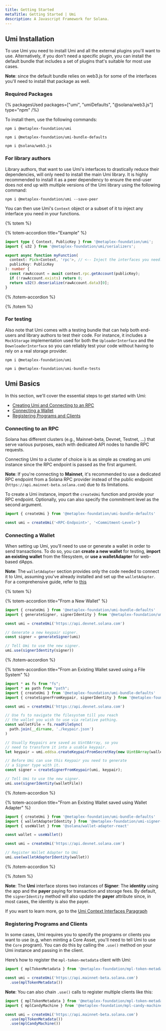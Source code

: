 ```yaml
---
title: Getting Started
metaTitle: Getting Started | Umi
description: A Javascript Framework for Solana.
---
```


## Umi Installation

To use Umi you need to install Umi and all the external plugins you'll want to use. Alternatively, if you don't need a specific plugin, you can install the default bundle that includes a set of plugins that's suitable for most use cases. 

**Note**: since the default bundle relies on web3.js for some of the interfaces you'll need to install that package as well.

### Required Packages

{% packagesUsed packages=["umi", "umiDefaults", "@solana/web3.js"] type="npm" /%}

To install them, use the following commands:

```
npm i @metaplex-foundation/umi 
```

```
npm i @metaplex-foundation/umi-bundle-defaults 
```

```
npm i @solana/web3.js
```

### For library authors

Library authors, that want to use Umi's interfaces to drastically reduce their dependencies, will only need to install the main Umi library. It is highly recommended to install it as a peer dependency to ensure the end-user does not end up with multiple versions of the Umi library using the following command:

```
npm i @metaplex-foundation/umi --save-peer
```

You can then use Umi's `Context` object or a subset of it to inject any interface you need in your functions.

{% totem %}

{% totem-accordion title="Example" %}

```ts
import type { Context, PublicKey } from '@metaplex-foundation/umi';
import { u32 } from '@metaplex-foundation/umi/serializers';

export async function myFunction(
  context: Pick<Context, 'rpc'>, // <-- Inject the interfaces you need.
  publicKey: PublicKey
): number {
  const rawAccount = await context.rpc.getAccount(publicKey);
  if (!rawAccount.exists) return 0;
  return u32().deserialize(rawAccount.data)[0];
}
```

{% /totem-accordion %}

{% /totem %}

### For testing

Also note that Umi comes with a testing bundle that can help both end-users and library authors to test their code. For instance, it includes a `MockStorage` implementation used for both the `UploaderInterface` and the `DownloaderInterface` so you can reliably test your code without having to rely on a real storage provider.

```
npm i @metaplex-foundation/umi
```

```
npm i @metaplex-foundation/umi-bundle-tests
```

## Umi Basics

In this section, we'll cover the essential steps to get started with Umi:
- [Creating Umi and Connecting to an RPC](/umi/getting-started#connecting-to-an-rpc)
- [Connecting a Wallet](/umi/getting-started#connecting-a-wallet)
- [Registering Programs and Clients](/umi/getting-started#registering-programs-and-clients)

### Connecting to an RPC

Solana has different clusters (e.g., Mainnet-beta, Devnet, Testnet, ...) that serve various purposes, each with dedicated API nodes to handle RPC requests.

Connecting Umi to a cluster of choice is is as simple as creating an umi instance since the RPC endpoint is passed as the first argument. 

**Note**: If you're connecting to **Mainnet**, it's recommended to use a dedicated RPC endpoint from a Solana RPC provider instead of the public endpoint (`https://api.mainnet-beta.solana.com`) due to its limitations.

To create a Umi instance, import the `createUmi` function and provide your RPC endpoint. Optionally, you can also specify the commitment level as the second argument.

```ts
import { createUmi } from '@metaplex-foundation/umi-bundle-defaults'

const umi = createUmi('<RPC-Endpoint>', '<Commitment-Level>')
```

### Connecting a Wallet

When setting up Umi, you'll need to use or generate a wallet in order to send transactions. To do so, you can **create a new wallet** for testing, **import an existing wallet** from the filesystem, or **use a walletAdapter** for web-based dApps.

**Note**: The `walletAdapter` section provides only the code needed to connect it to Umi, assuming you've already installed and set up the `walletAdapter`. For a comprehensive guide, refer to [this](https://github.com/anza-xyz/wallet-adapter/blob/master/APP.md)

{% totem %}

{% totem-accordion title="From a New Wallet" %}

```ts
import { createUmi } from '@metaplex-foundation/umi-bundle-defaults'
import { generateSigner, signerIdentity } from '@metaplex-foundation/umi'

const umi = createUmi('https://api.devnet.solana.com')

// Generate a new keypair signer.
const signer = generateSigner(umi)

// Tell Umi to use the new signer.
umi.use(signerIdentity(signer))
```

{% /totem-accordion %}

{% totem-accordion title="From an Existing Wallet saved using a File System" %}

```ts
import * as fs from "fs";
import * as path from "path";
import { createUmi } from '@metaplex-foundation/umi-bundle-defaults'
import { createSignerFromKeypair, signerIdentity } from '@metaplex-foundation/umi'

const umi = createUmi('https://api.devnet.solana.com')

// Use fs to navigate the filesystem till you reach
// the wallet you wish to use via relative pathing.
const walletFile = fs.readFileSync(
  path.join(__dirname, './keypair.json')
)

// Usually Keypairs are saved as Uint8Array, so you  
// need to transform it into a usable keypair.  
let keypair = umi.eddsa.createKeypairFromSecretKey(new Uint8Array(walletFile));

// Before Umi can use this Keypair you need to generate 
// a Signer type with it.  
const signer = createSignerFromKeypair(umi, keypair);

// Tell Umi to use the new signer.
umi.use(signerIdentity(walletFile))
```

{% /totem-accordion %}

{% totem-accordion title="From an Existing Wallet saved using Wallet Adapter" %}

```ts
import { createUmi } from '@metaplex-foundation/umi-bundle-defaults'
import { walletAdapterIdentity } from '@metaplex-foundation/umi-signer-wallet-adapters'
import { useWallet } from '@solana/wallet-adapter-react'

const wallet = useWallet()

const umi = createUmi('https://api.devnet.solana.com')

// Register Wallet Adapter to Umi
umi.use(walletAdapterIdentity(wallet))
```

{% /totem-accordion %}

{% /totem %}

**Note**: The **Umi** interface stores two instances of **Signer**: The **identity** using the app and the **payer** paying for transaction and storage fees. By default, the `signerIdentity` method will also update the **payer** attribute since, in most cases, the identity is also the payer. 

If you want to learn more, go to the [Umi Context Interfaces Paragraph](/umi/interfaces#the-context-interface) 

### Registering Programs and Clients

In some cases, Umi requires you to specify the programs or clients you want to use (e.g, when minting a Core Asset, you'll need to tell Umi to use the `Core` program). You can do this by calling the `.use()` method on your Umi instance and passing in the client.

Here’s how to register the `mpl-token-metadata` client with Umi:

```ts
import { mplTokenMetadata } from '@metaplex-foundation/mpl-token-metadata'

const umi = createUmi('https://api.mainnet-beta.solana.com')
  .use(mplTokenMetadata())
```

**Note**: You can also chain `.use()` calls to register multiple clients like this:

```ts
import { mplTokenMetadata } from '@metaplex-foundation/mpl-token-metadata'
import { mplCandyMachine } from '@metaplex-foundation/mpl-candy-machine'

const umi = createUmi('https://api.mainnet-beta.solana.com')
  .use(mplTokenMetadata())
  .use(mplCandyMachine())
```
